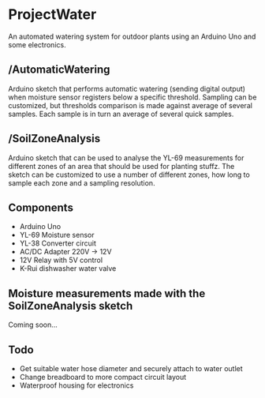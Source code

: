 # ProjectWater
An automated watering system for outdoor plants using an Arduino Uno and some electronics.

## /AutomaticWatering
Arduino sketch that performs automatic watering (sending digital output) when moisture sensor registers below a specific threshold. Sampling can be customized, but thresholds comparison is made against average of several samples. Each sample is in turn an average of several quick samples.

## /SoilZoneAnalysis
Arduino sketch that can be used to analyse the YL-69 measurements for different zones of an area that should be used for planting stuffz. The sketch can be customized to use a number of different zones, how long to sample each zone and a sampling resolution.

## Components
* Arduino Uno
* YL-69 Moisture sensor
* YL-38 Converter circuit
* AC/DC Adapter 220V -> 12V
* 12V Relay with 5V control
* K-Rui dishwasher water valve

## Moisture measurements made with the SoilZoneAnalysis sketch
Coming soon...

## Todo

* Get suitable water hose diameter and securely attach to water outlet
* Change breadboard to more compact circuit layout
* Waterproof housing for electronics
